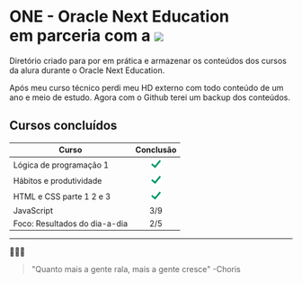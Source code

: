 # ONE - Oracle Next Education <div> em parceria com a <img src="https://cursos.alura.com.br/assets/images/logos/logo-alura.svg" width="50"></div>

Diretório criado para por em prática e armazenar os conteúdos dos cursos da alura durante o Oracle Next Education.

Após meu curso técnico perdi meu HD externo com todo conteúdo de um ano e meio de estudo. Agora com o Github terei um backup dos conteúdos.

## Cursos concluídos 

| **Curso**                   | **Conclusão** |
|-------------------------|:--------------:|
| Lógica de programação 1       | ![check](img/check.png)|
| Hábitos e produtividade       | ![check](img/check.png)|
| HTML e CSS parte 1 2 e 3      | ![check](img/check.png)|
| JavaScript                    | 3/9                    |
| Foco: Resultados do dia-a-dia | 2/5                    |



___
🥚🥓🍳

> "Quanto mais a gente rala, mais a gente cresce" -Choris